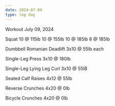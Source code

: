 ```yaml
---
date: 2024-07-09
type: leg day
---
```

Workout July 09, 2024

Squat
10 @ 115lb
10 @ 155lb
10 @ 185lb
8 @ 185lb

Dumbbell Romanian Deadlift
3x10 @ 55lb each

Single-Leg Press
3x10 @ 180lb

Single-Leg Lying Leg Curl
3x10 @ 55lB

Seated Calf Raises
4x12 @ 55lb

Reverse Crunches
4x20 @ 0lb

Bicycle Crunches
4x20 @ 0lb